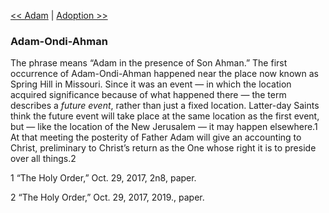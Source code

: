 [<< Adam](Adam)  |  [Adoption >>](Adoption)

### Adam-Ondi-Ahman
The phrase means “Adam in the presence of Son Ahman.” The first occurrence of Adam-Ondi-Ahman happened near the place now known as Spring Hill in Missouri. Since it was an event — in which the location acquired significance because of what happened there — the term describes a *future event*, rather than just a fixed location. Latter-day Saints think the future event will take place at the same location as the first event, but — like the location of the New Jerusalem — it may happen elsewhere.1 At that meeting the posterity of Father Adam will give an accounting to Christ, preliminary to Christ’s return as the One whose right it is to preside over all things.2



1 “The Holy Order,” Oct. 29, 2017, 2n8, paper.


2 “The Holy Order,” Oct. 29, 2017, 2019., paper.